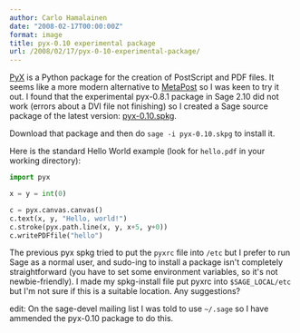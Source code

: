 ```yaml
---
author: Carlo Hamalainen
date: "2008-02-17T00:00:00Z"
format: image
title: pyx-0.10 experimental package
url: /2008/02/17/pyx-0-10-experimental-package/
---
```

[PyX](http://pyx.sourceforge.net/) is a Python package for the creation of PostScript and PDF files. It seems like a more modern alternative to [MetaPost](http://en.wikipedia.org/wiki/MetaPost) so I was keen to try it out. I found that the experimental pyx-0.8.1 package in Sage 2.10 did not work (errors about a DVI file not finishing) so I created a Sage source package of the latest version: [pyx-0.10.spkg](http://carlo-hamalainen.net/sage/pyx-0.10.spkg).

Download that package and then do ``sage -i pyx-0.10.skpg`` to install it.

Here is the standard Hello World example (look for ``hello.pdf`` in your working directory):

```python
import pyx

x = y = int(0)

c = pyx.canvas.canvas()  
c.text(x, y, "Hello, world!")  
c.stroke(pyx.path.line(x, y, x+5, y+0))  
c.writePDFfile("hello")
```

The previous pyx spkg tried to put the ``pyxrc`` file into ``/etc`` but I prefer to run Sage as a normal user, and sudo-ing to install a package isn't completely straightforward (you have to set some environment variables, so it's not newbie-friendly). I made my spkg-install file put pyxrc into ``$SAGE_LOCAL/etc`` but I'm not sure if this is a suitable location. Any suggestions?

edit: On the sage-devel mailing list I was told to use ``~/.sage`` so I have ammended the pyx-0.10 package to do this.
